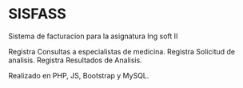 # SISFASS
Sistema de facturacion para la asignatura Ing soft II

Registra Consultas a especialistas de medicina. 
Registra Solicitud de analisis.
Registra Resultados de Analisis.

Realizado en PHP, JS, Bootstrap y MySQL.
